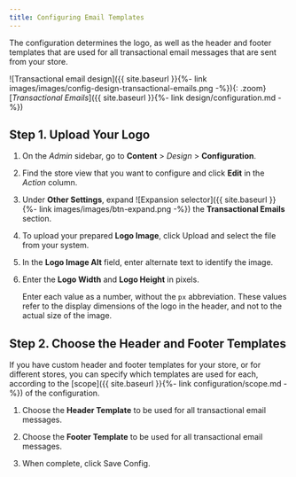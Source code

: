 ```yaml
---
title: Configuring Email Templates
---
```


The configuration determines the logo, as well as the header and footer templates that are used for all transactional email messages that are sent from your store.

![Transactional email design]({{ site.baseurl }}{%- link images/images/config-design-transactional-emails.png -%}){: .zoom}
[_Transactional Emails_]({{ site.baseurl }}{%- link design/configuration.md -%})

## Step 1. Upload Your Logo

1. On the _Admin_ sidebar, go to **Content** > _Design_ > **Configuration**.

1. Find the store view that you want to configure and click **Edit** in the _Action_ column.

1. Under **Other Settings**, expand ![Expansion selector]({{ site.baseurl }}{%- link images/images/btn-expand.png -%}) the **Transactional Emails** section.

1. To upload your prepared **Logo Image**, click <span class="btn">Upload</span> and select the file from your system.

1. In the **Logo Image Alt** field, enter alternate text to identify the image.

1. Enter the **Logo Width** and **Logo Height** in pixels.

    Enter each value as a number, without the `px` abbreviation. These values refer to the display dimensions of the logo in the header, and not to the actual size of the image.

## Step 2. Choose the Header and Footer Templates

If you have custom header and footer templates for your store, or for different stores, you can specify which templates are used for each, according to the [scope]({{ site.baseurl }}{%- link configuration/scope.md -%}) of the configuration.

1. Choose the **Header Template** to be used for all transactional email messages.

1. Choose the **Footer Template** to be used for all transactional email messages.

1. When complete, click <span class="btn">Save Config</span>.
